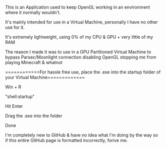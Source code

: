 This is an Application used to keep OpenGL working in an environment where it normally wouldn't.

It's mainly intended for use in a Virtual Machine, personally I have no other use for it.

It's extremely lightweight, using 0% of my CPU & GPU + very little of my RAM

The reason I made it was to use in a GPU Partitioned Virtual Machine to bypass Parsec/Moonlight connection disabling OpenGL stopping me from playing Minecraft & whatnot

============For hassle free use, place the .exe into the startup folder of your Virtual Machine=============

Win + R

"shell:startup"

Hit Enter

Drag the .exe into the folder

Done

I'm completely new to GitHub & have no idea what I'm doing by the way so if this entire GitHub page is formatted incorrectly, forive me.
